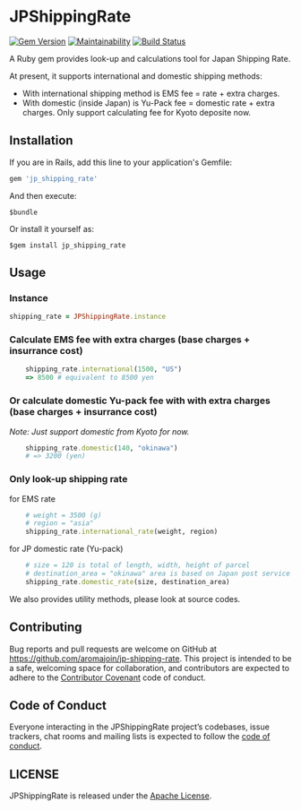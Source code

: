 # JPShippingRate

[![Gem Version](https://badge.fury.io/rb/jp_shipping_rate.svg)](https://badge.fury.io/rb/jp_shipping_rate)
[![Maintainability](https://api.codeclimate.com/v1/badges/24f6e2854063f8364613/maintainability)](https://codeclimate.com/github/aromajoin/jp-shipping-rate/maintainability)
[![Build Status](https://travis-ci.org/aromajoin/jp-shipping-rate.svg?branch=master)](https://travis-ci.org/aromajoin/jp-shipping-rate)

A Ruby gem provides look-up and calculations tool for Japan Shipping Rate.

At present, it supports international and domestic shipping methods:

* With international shipping method is EMS fee = rate + extra charges.
* With domestic (inside Japan) is Yu-Pack fee = domestic rate + extra charges. Only support calculating fee for Kyoto deposite now.

## Installation

If you are in Rails, add this line to your application's Gemfile:

```ruby
gem 'jp_shipping_rate'
```

And then execute:

    $bundle

Or install it yourself as:

    $gem install jp_shipping_rate

## Usage

### Instance

```Ruby
shipping_rate = JPShippingRate.instance
```

### Calculate EMS fee with extra charges (base charges + insurrance cost)

```Ruby
    shipping_rate.international(1500, "US")
    => 8500 # equivalent to 8500 yen
```

### Or calculate domestic Yu-pack fee with with extra charges (base charges + insurrance cost)

*Note: Just support domestic from Kyoto for now.*

```Ruby
    shipping_rate.domestic(140, "okinawa")
    # => 3200 (yen)
```

### Only look-up shipping rate

for EMS rate

```Ruby
    # weight = 3500 (g)
    # region = "asia"
    shipping_rate.international_rate(weight, region)
```

for JP domestic rate (Yu-pack)

```Ruby
    # size = 120 is total of length, width, height of parcel
    # destination_area = "okinawa" area is based on Japan post service definition.
    shipping_rate.domestic_rate(size, destination_area)
```

We also provides utility methods, please look at source codes.

## Contributing

Bug reports and pull requests are welcome on GitHub at https://github.com/aromajoin/jp-shipping-rate. This project is intended to be a safe, welcoming space for collaboration, and contributors are expected to adhere to the [Contributor Covenant](http://contributor-covenant.org) code of conduct.

## Code of Conduct

Everyone interacting in the JPShippingRate project’s codebases, issue trackers, chat rooms and mailing lists is expected to follow the [code of conduct](https://github.com/aromajoin/jp-shipping-rate/blob/master/CODE_OF_CONDUCT.md).

## LICENSE

JPShippingRate is released under the [Apache License](/LICENSE).

